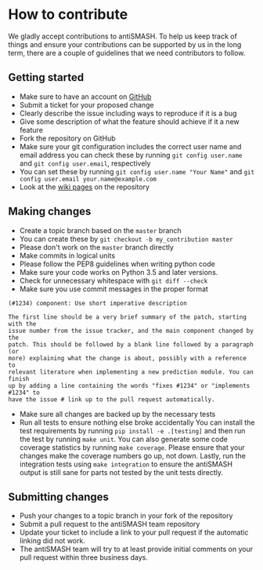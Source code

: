 How to contribute
=================

We gladly accept contributions to antiSMASH. To help us keep track of things
and ensure your contributions can be supported by us in the long term, there
are a couple of guidelines that we need contributors to follow.

Getting started
---------------

- Make sure to have an account on [GitHub](https://github.com/join)
- Submit a ticket for your proposed change
- Clearly describe the issue including ways to reproduce if it is a bug
- Give some description of what the feature should achieve if it a new feature
- Fork the repository on GitHub
- Make sure your git configuration includes the correct user name and email address
  you can check these by running `git config user.name` and `git config user.email`, respectively
- You can set these by running `git config user.name "Your Name"` and `git config user.email your.name@example.com`
- Look at the [wiki pages](https://github.com/antismash/antismash/wiki) on the repository

Making changes
--------------

- Create a topic branch based on the `master` branch
- You can create these by `git checkout -b my_contribution master`
- Please don't work on the `master` branch directly
- Make commits in logical units
- Please follow the PEP8 guidelines when writing python code
- Make sure your code works on Python 3.5 and later versions.
- Check for unnecessary whitespace with `git diff --check`
- Make sure you use commit messages in the proper format

```
(#1234) component: Use short imperative description

The first line should be a very brief summary of the patch, starting with the
issue number from the issue tracker, and the main component changed by the
patch. This should be followed by a blank line followed by a paragraph (or
more) explaining what the change is about, possibly with a reference to
relevant literature when implementing a new prediction module. You can finish
up by adding a line containing the words "fixes #1234" or "implements #1234" to
have the issue # link up to the pull request automatically.
```

- Make sure all changes are backed up by the necessary tests
- Run all tests to ensure nothing else broke accidentally
  You can install the test requirements by running `pip install -e .[testing]`
  and then run the test by running `make unit`. You can also generate some code coverage statistics
  by running `make coverage`. Please ensure that your changes make the coverage numbers go up, not down.
  Lastly, run the integration tests using `make integration` to ensure the antiSMASH output is still sane
  for parts not tested by the unit tests directly.

Submitting changes
------------------

- Push your changes to a topic branch in your fork of the repository
- Submit a pull request to the antiSMASH team repository
- Update your ticket to include a link to your pull request if the automatic linking did not work.
- The antiSMASH team will try to at least provide initial comments on your pull
  request within three business days.
